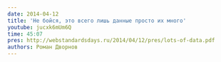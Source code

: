```yaml
---
date: 2014-04-12
title: 'Не бойся, это всего лишь данные просто их много'
youtube: jucxk6mUm6Q
time: 45:07
pres: http://webstandardsdays.ru/2014/04/12/pres/lots-of-data.pdf
authors: Роман Дворнов
---
```

